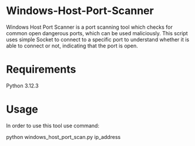 # Windows-Host-Port-Scanner
Windows Host Port Scanner is a port scanning tool which checks for common open dangerous ports, which can be used maliciously. This script uses simple Socket to connect to a specific port to understand whether it is able to connect or not, indicating that the port is open.
# Requirements
Python 3.12.3

# Usage
In order to use this tool use command:

python windows_host_port_scan.py ip_address

